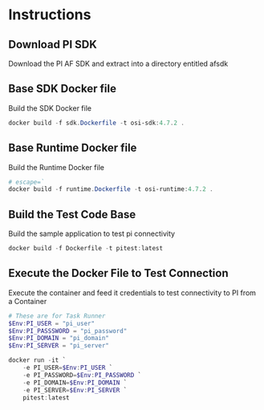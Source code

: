 # Instructions

## Download PI SDK
Download the PI AF SDK and extract into a directory entitled afsdk

## Base SDK Docker file

Build the SDK Docker file
```powershell
docker build -f sdk.Dockerfile -t osi-sdk:4.7.2 .
```

## Base Runtime Docker file

Build the Runtime Docker file
```powershell
# escape=`
docker build -f runtime.Dockerfile -t osi-runtime:4.7.2 .
```

## Build the Test Code Base

Build the sample application to test pi connectivity
```powershell
docker build -f Dockerfile -t pitest:latest
```

## Execute the Docker File to Test Connection

Execute the container and feed it credentials to test connectivity to PI from a Container
```powershell
# These are for Task Runner
$Env:PI_USER = "pi_user"
$Env:PI_PASSSWORD = "pi_password"
$Env:PI_DOMAIN = "pi_domain"
$Env:PI_SERVER = "pi_server"

docker run -it `
    -e PI_USER=$Env:PI_USER `
    -e PI_PASSWORD=$Env:PI_PASSWORD `
    -e PI_DOMAIN=$Env:PI_DOMAIN `
    -e PI_SERVER=$Env:PI_SERVER `
    pitest:latest
```
